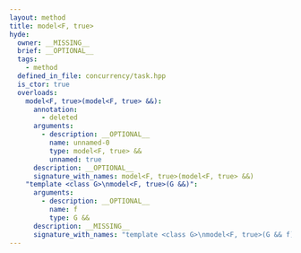 ```yaml
---
layout: method
title: model<F, true>
hyde:
  owner: __MISSING__
  brief: __OPTIONAL__
  tags:
    - method
  defined_in_file: concurrency/task.hpp
  is_ctor: true
  overloads:
    model<F, true>(model<F, true> &&):
      annotation:
        - deleted
      arguments:
        - description: __OPTIONAL__
          name: unnamed-0
          type: model<F, true> &&
          unnamed: true
      description: __OPTIONAL__
      signature_with_names: model<F, true>(model<F, true> &&)
    "template <class G>\nmodel<F, true>(G &&)":
      arguments:
        - description: __OPTIONAL__
          name: f
          type: G &&
      description: __MISSING__
      signature_with_names: "template <class G>\nmodel<F, true>(G && f)"
---
```


